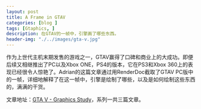 ```yaml
---
layout: post
title: A Frame in GTAV
categories: [blog ]
tags: [Gtaphics, ]
description: 在GTAV的一帧中，引擎画了哪些东西。
header-img: "./../images/gta-v.jpg"
---
```


作为上世代主机末期发售的游戏之一，GTAV赢得了口碑和商业上的大成功。即便后续又相继推出了PC以及Xbox ONE，PS4的版本，它在PS3和Xbox 360上的表现已经很令人惊艳了。Adrian的这篇文章通过用RenderDoc截取了GTAV PC版中的一帧，详细地解释了在这一帧中，引擎是绘制了哪些，以及是如何绘制这些东西的，满满的干货。

文章地址：[GTA V - Graphics Study](http://www.adriancourreges.com/blog/2015/11/02/gta-v-graphics-study/ "GTA V - Graphics Study")，系列一共三篇文章。